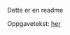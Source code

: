 Dette er en readme

Oppgavetekst: [her](http://compphysics.github.io/ComputationalPhysics2/doc/Projects/2021/Project1/pdf/Project1.pdf)
